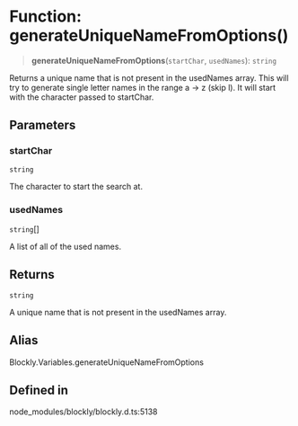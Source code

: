# Function: generateUniqueNameFromOptions()

> **generateUniqueNameFromOptions**(`startChar`, `usedNames`): `string`

Returns a unique name that is not present in the usedNames array. This
will try to generate single letter names in the range a -> z (skip l). It
will start with the character passed to startChar.

## Parameters

### startChar

`string`

The character to start the search at.

### usedNames

`string`[]

A list of all of the used names.

## Returns

`string`

A unique name that is not present in the usedNames array.

## Alias

Blockly.Variables.generateUniqueNameFromOptions

## Defined in

node_modules/blockly/blockly.d.ts:5138
